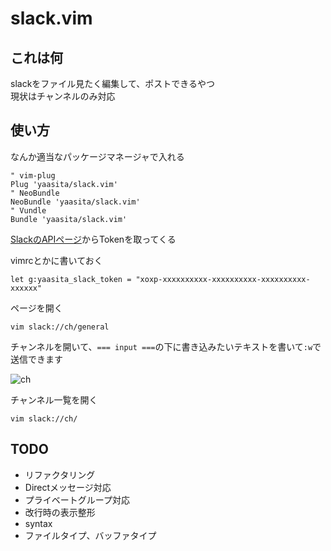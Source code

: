 # slack.vim

## これは何

slackをファイル見たく編集して、ポストできるやつ  
現状はチャンネルのみ対応

## 使い方

なんか適当なパッケージマネージャで入れる

    " vim-plug
    Plug 'yaasita/slack.vim'
    " NeoBundle
    NeoBundle 'yaasita/slack.vim'
    " Vundle
    Bundle 'yaasita/slack.vim'

[SlackのAPIページ](https://api.slack.com/web)からTokenを取ってくる

vimrcとかに書いておく

    let g:yaasita_slack_token = "xoxp-xxxxxxxxxx-xxxxxxxxxx-xxxxxxxxxx-xxxxxx"

ページを開く

    vim slack://ch/general

チャンネルを開いて、`=== input ===`の下に書き込みたいテキストを書いて`:w`で送信できます

![ch](http://40.media.tumblr.com/cff71b8ef466be43946a3d9f78ed87e3/tumblr_nlxm3nmAqG1riy4fno1_1280.png)

チャンネル一覧を開く

    vim slack://ch/

## TODO

- リファクタリング
- Directメッセージ対応
- プライベートグループ対応
- 改行時の表示整形
- syntax
- ファイルタイプ、バッファタイプ
